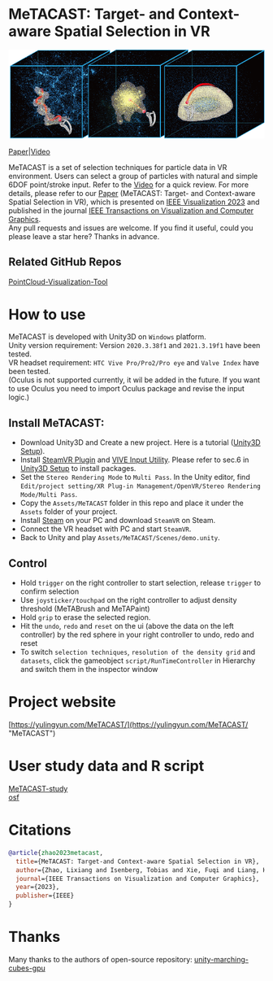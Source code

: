 MeTACAST: Target- and Context-aware Spatial Selection in VR
======
![MeTACAST_Image](https://github.com/LixiangZhao98/MeTACAST/blob/master/Assets/MeTACAST/pic/MeTACAST.png "MeTACAST_Image")

[Paper](https://doi.org/10.1109/TVCG.2023.3326517)|[Video](https://www.youtube.com/watch?v=R_WRfzgnOAM&t=1s "Video")

MeTACAST is a set of selection techniques for particle data in VR environment. Users can select a group of particles with natural and simple 6DOF point/stroke input. Refer to the [Video](https://www.youtube.com/watch?v=R_WRfzgnOAM&t=1s "Video") for a quick review. For more details, please refer to our [Paper](https://doi.org/10.1109/TVCG.2023.3326517) (MeTACAST: Target- and Context-aware Spatial Selection in VR), which is presented on [IEEE Visualization 2023](https://ieeevis.org/year/2023/welcome "VIS2023") and published in the journal [IEEE Transactions on Visualization and Computer Graphics](https://ieeexplore.ieee.org/xpl/RecentIssue.jsp?punumber=2945 "TVCG").\
Any pull requests and issues are welcome. If you find it useful, could you please leave a star here? Thanks in advance.

## Related GitHub Repos
[PointCloud-Visualization-Tool](https://github.com/LixiangZhao98/PointCloud-Visualization-Tool "PointCloud-Visualization-Tool")

# How to use
MeTACAST is developed with Unity3D on `Windows` platform. \
Unity version requirement: Version `2020.3.38f1` and `2021.3.19f1` have been tested.\
VR headset requirement: `HTC Vive Pro/Pro2/Pro eye` and `Valve Index` have been tested. \
(Oculus is not supported currently, it wil be added in the future. If you want to use Oculus you need to import Oculus package and revise the input logic.)

## Install MeTACAST:
- Download Unity3D  and Create a new project. Here is a tutorial ([Unity3D Setup](https://github.com/LixiangZhao98/MeTACAST/blob/master/Assets/MeTACAST/file/UnitySetup.pdf "Unity Setup")).
- Install [SteamVR Plugin](https://assetstore.unity.com/packages/tools/integration/steamvr-plugin-32647 "SteamVR Plugin") and [VIVE Input Utility](https://assetstore.unity.com/packages/tools/integration/vive-input-utility-64219 "VIVE Input Utility"). Please refer to sec.6 in [Unity3D Setup](https://github.com/LixiangZhao98/MeTACAST/blob/master/Assets/MeTACAST/file/UnitySetup.pdf "Unity Setup") to install packages.
- Set the `Stereo Rendering Mode` to `Multi Pass`. In the Unity editor, find `Edit/project setting/XR Plug-in Management/OpenVR/Stereo Rendering Mode/Multi Pass`.
- Copy the `Assets/MeTACAST` folder in this repo and place it under the `Assets` folder of your project.
- Install [Steam](https://store.steampowered.com/ "Steam") on your PC and download `SteamVR` on Steam.
- Connect the VR headset with PC and start `SteamVR`.
- Back to Unity and play `Assets/MeTACAST/Scenes/demo.unity`.

## Control
* Hold `trigger` on the right controller to start selection, release `trigger` to confirm selection
* Use `joysticker/touchpad` on the right controller to adjust density threshold (MeTABrush and MeTAPaint)
* Hold `grip` to erase the selected region.
* Hit the `undo`, `redo` and `reset` on the ui (above the data on the left controller) by the red sphere in your right controller to undo, redo and reset
* To switch `selection techniques`, `resolution of the density grid` and `datasets`, click the gameobject `script/RunTimeController` in Hierarchy and switch them in the inspector window


<!-- # MeTACAST Demo
## Run the demo
1. the demo only tests on `windows` platform
2. download `MeTACAST_Demo.zip` from Releases and run `MeTACAST_Demo.exe` after connecting the PC-Powered VR Headsets 

## Control
* open the menu with `Menu`, `AKey` or `Bkey` on the right controller to switch `selection techniques` and `datasets`
* other operations and controls are the same as abovementioned -->




# Project website
[https://yulingyun.com/MeTACAST/](https://yulingyun.com/MeTACAST/ "MeTACAST")

# User study data and R script
[MeTACAST-study](https://github.com/LixiangZhao98/MeTACAST-study "MeTACAST-study")\
[osf](https://osf.io/dvj9n/ "osf")

# Citations
```bibtex
@article{zhao2023metacast,
  title={MeTACAST: Target-and Context-aware Spatial Selection in VR},
  author={Zhao, Lixiang and Isenberg, Tobias and Xie, Fuqi and Liang, Hai-Ning and Yu, Lingyun},
  journal={IEEE Transactions on Visualization and Computer Graphics},
  year={2023},
  publisher={IEEE}
}
```

# Thanks
Many thanks to the authors of open-source repository:
[unity-marching-cubes-gpu](https://github.com/pavelkouril/unity-marching-cubes-gpu "unity-marching-cubes-gpu")

